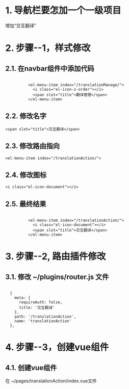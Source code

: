 # 1. 导航栏要怎加一个一级项目

增加“交互翻译”

# 2. 步骤--1，样式修改

## 2.1. 在navbar组件中添加代码

```

          <el-menu-item index="/translationManage/">
            <i class="el-icon-s-order"></i>
            <span slot="title">翻译管理</span>
          </el-menu-item>
```

## 2.2. 修改名字

```
<span slot="title">交互翻译</span>
```

## 2.3. 修改路由指向

```
<el-menu-item index="/translationAction/">
```

## 2.4. 修改图标

```
<i class="el-icon-document"></i>
```

## 2.5. 最终结果

```

          <el-menu-item index="/translationAction/">
            <i class="el-icon-document"></i>
            <span slot="title">交互翻译</span>
          </el-menu-item>
```

# 3. 步骤--2, 路由插件修改

## 3.1. 修改 ~/plugins/router.js 文件

```

  {
    meta: {
      requireAuth: false,
      title: '交互翻译'
    },
    path: '/translationAction',
    name: 'translationAction'
  },
```

# 4. 步骤--3，创建vue组件

## 4.1. 创建vue组件

在 ~/pages/translationAction/index.vue文件



